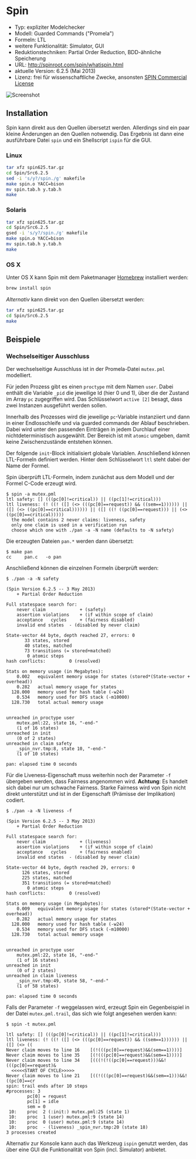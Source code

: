 # Spin

- Typ: expliziter Modelchecker
- Modell: Guarded Commands ("Promela")
- Formeln: LTL
- weitere Funktionalität: Simulator, GUI
- Reduktionstechniken: Partial Order Reduction, BDD-ähnliche Speicherung
- URL: http://spinroot.com/spin/whatispin.html
- aktuelle Version: 6.2.5 (Mai 2013)
- Lizenz: frei für wissenschaftliche Zwecke, ansonsten [SPIN Commercial License](http://www.spinroot.com/spin/spin_license.html)

![Screenshot](https://raw.github.com/nlohmann/cgv_uebung/master/Spin/screen.png "Screenshot")

## Installation

Spin kann direkt aus den Quellen übersetzt werden. Allerdings sind ein paar kleine Änderungen an den Quellen notwendig. Das Ergebnis ist dann eine ausführbare Datei `spin` und ein Shellscript `ispin` für die GUI.

### Linux

```bash
tar xfz spin625.tar.gz 
cd Spin/Src6.2.5
sed -i 's/y?/spin./g' makefile
make spin.o YACC=bison
mv spin.tab.h y.tab.h
make
```

### Solaris

```bash
tar xfz spin625.tar.gz 
cd Spin/Src6.2.5
gsed -i 's/y?/spin./g' makefile
make spin.o YACC=bison
mv spin.tab.h y.tab.h
make
```

### OS X

Unter OS X kann Spin mit dem Paketmanager [Homebrew](http://brew.sh) installiert werden:

```bash
brew install spin
```

*Alternativ* kann direkt von den Quellen übersetzt werden:

```bash
tar xfz spin625.tar.gz 
cd Spin/Src6.2.5
make
```

## Beispiele

### Wechselseitiger Ausschluss

Der wechselseitige Ausschluss ist in der Promela-Datei `mutex.pml` modelliert.

Für jeden Prozess gibt es einen `proctype` mit dem Namen `user`. Dabei enthält die Variable `_pid` die jeweilige Id (hier 0 und 1), über die der Zustand im Array `pc` zugegriffen wird. Das Schlüsselwort `active [2]` besagt, dass zwei Instanzen ausgeführt werden sollen.

Innerhalb des Prozesses wird die jeweilige `pc`-Variable instanziiert und dann in einer Endlosschleife und via guarded commands der Ablauf beschrieben. Dabei wird unter den passenden Einträgen in jedem Durchlauf einer nichtdeterministisch ausgewählt. Der Bereich ist mit `atomic` umgeben, damit keine Zwischenzustände entstehen können.

Der folgende `init`-Block initialisiert globale Variablen. Anschließend können LTL-Formeln definiert werden. Hinter dem Schlüsselwort `ltl` steht dabei der Name der Formel.

Spin überprüft LTL-Formeln, indem zunächst aus dem Modell und der Formel C-Code erzeugt wird.

    $ spin -a mutex.pml
    ltl safety: [] (((pc[0]!=critical)) || ((pc[1]!=critical)))
    ltl liveness: (! ((! ([] (<> (((pc[0]==request)) && ((sem==1)))))) || ([] (<> ((pc[0]==critical)))))) || ([] ((! ((pc[0]==request))) || (<> ((pc[0]==critical)))))
      the model contains 2 never claims: liveness, safety
      only one claim is used in a verification run
      choose which one with ./pan -a -N name (defaults to -N safety)

Die erzeugten Dateien `pan.*` werden dann übersetzt:

    $ make pan
    cc     pan.c   -o pan

Anschließend können die einzelnen Formeln überprüft werden:

    $ ./pan -a -N safety
    
    (Spin Version 6.2.5 -- 3 May 2013)
    	+ Partial Order Reduction
    
    Full statespace search for:
    	never claim         	+ (safety)
    	assertion violations	+ (if within scope of claim)
    	acceptance   cycles 	+ (fairness disabled)
    	invalid end states	- (disabled by never claim)
    
    State-vector 44 byte, depth reached 27, errors: 0
           33 states, stored
           40 states, matched
           73 transitions (= stored+matched)
            0 atomic steps
    hash conflicts:         0 (resolved)
    
    Stats on memory usage (in Megabytes):
        0.002	equivalent memory usage for states (stored*(State-vector + overhead))
        0.282	actual memory usage for states
      128.000	memory used for hash table (-w24)
        0.534	memory used for DFS stack (-m10000)
      128.730	total actual memory usage
    
    
    unreached in proctype user
    	mutex.pml:22, state 16, "-end-"
    	(1 of 16 states)
    unreached in init
    	(0 of 2 states)
    unreached in claim safety
    	_spin_nvr.tmp:8, state 10, "-end-"
    	(1 of 10 states)
    
    pan: elapsed time 0 seconds

Für die Liveness-Eigenschaft muss weiterhin noch der Parameter `-f` übergeben werden, dass Fairness angenommen wird. **Achtung**: Es handelt sich dabei nur um schwache Fairness. Starke Fairness wird von Spin nicht direkt unterstützt und ist in der Eigenschaft (Prämisse der Implikation) codiert.

    $ ./pan -a -N liveness -f
    
    (Spin Version 6.2.5 -- 3 May 2013)
    	+ Partial Order Reduction
        
    Full statespace search for:
    	never claim         	+ (liveness)
    	assertion violations	+ (if within scope of claim)
    	acceptance   cycles 	+ (fairness enabled)
    	invalid end states	- (disabled by never claim)
        
    State-vector 44 byte, depth reached 29, errors: 0
          126 states, stored
          225 states, matched
          351 transitions (= stored+matched)
            0 atomic steps
    hash conflicts:         0 (resolved)
    
    Stats on memory usage (in Megabytes):
        0.009	equivalent memory usage for states (stored*(State-vector + overhead))
        0.282	actual memory usage for states
      128.000	memory used for hash table (-w24)
        0.534	memory used for DFS stack (-m10000)
      128.730	total actual memory usage
      
      
    unreached in proctype user
    	mutex.pml:22, state 16, "-end-"
    	(1 of 16 states)
    unreached in init
    	(0 of 2 states)
    unreached in claim liveness
    	_spin_nvr.tmp:49, state 58, "-end-"
    	(1 of 58 states)
        
    pan: elapsed time 0 seconds

Falls der Parameter `-f` weggelassen wird, erzeugt Spin ein Gegenbeispiel in der Datei `mutex.pml.trail`, das sich wie folgt angesehen werden kann:

    $ spin -t mutex.pml
    
    ltl safety: [] (((pc[0]!=critical)) || ((pc[1]!=critical)))
    ltl liveness: (! ((! ([] (<> (((pc[0]==request)) && ((sem==1)))))) || ([] (<> ((
    Never claim moves to line 16	[(!(((pc[0]==request)&&(sem==1))))]
    Never claim moves to line 35	[(!(((pc[0]==request)&&(sem==1))))]
    Never claim moves to line 34	[(((!(!((pc[0]==request)))&&!(((pc[0]==request)&
      <<<<<START OF CYCLE>>>>>
    Never claim moves to line 21	[((!(((pc[0]==request)&&(sem==1)))&&!((pc[0]==cr
    spin: trail ends after 10 steps
    #processes: 3
    		pc[0] = request
    		pc[1] = idle
    		sem = 0
     10:	proc  2 (:init:) mutex.pml:25 (state 1)
     10:	proc  1 (user) mutex.pml:9 (state 14)
     10:	proc  0 (user) mutex.pml:9 (state 14)
     10:	proc  - (liveness) _spin_nvr.tmp:20 (state 18)
    3 processes created

Alternativ zur Konsole kann auch das Werkzeug `ispin` genutzt werden, das über eine GUI die Funktionalität von Spin (incl. Simulator) anbietet.

